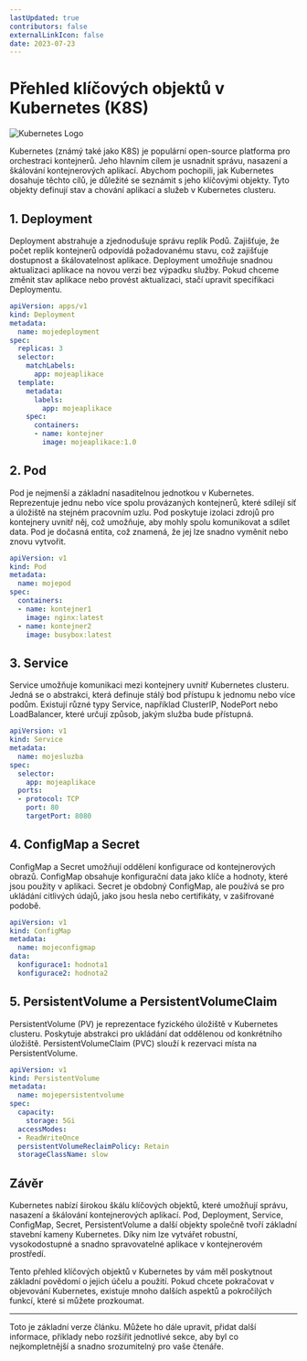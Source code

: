 ```yaml
---
lastUpdated: true
contributors: false
externalLinkIcon: false
date: 2023-07-23
---
```

# Přehled klíčových objektů v Kubernetes (K8S)

![Kubernetes Logo](https://miro.medium.com/v2/resize:fit:400/format:webp/1*viLY3qG94sI3p4dqCGeEwA.png)

Kubernetes (známý také jako K8S) je populární open-source platforma pro orchestraci kontejnerů. Jeho hlavním cílem je usnadnit správu, nasazení a škálování kontejnerových aplikací. Abychom pochopili, jak Kubernetes dosahuje těchto cílů, je důležité se seznámit s jeho klíčovými objekty. Tyto objekty definují stav a chování aplikací a služeb v Kubernetes clusteru.

## 1. Deployment

Deployment abstrahuje a zjednodušuje správu replik Podů. Zajišťuje, že počet replik kontejnerů odpovídá požadovanému stavu, což zajišťuje dostupnost a škálovatelnost aplikace. Deployment umožňuje snadnou aktualizaci aplikace na novou verzi bez výpadku služby. Pokud chceme změnit stav aplikace nebo provést aktualizaci, stačí upravit specifikaci Deploymentu.

```yaml
apiVersion: apps/v1
kind: Deployment
metadata:
  name: mojedeployment
spec:
  replicas: 3
  selector:
    matchLabels:
      app: mojeaplikace
  template:
    metadata:
      labels:
        app: mojeaplikace
    spec:
      containers:
      - name: kontejner
        image: mojeaplikace:1.0
```

## 2. Pod

Pod je nejmenší a základní nasaditelnou jednotkou v Kubernetes. Reprezentuje jednu nebo více spolu provázaných kontejnerů, které sdílejí síť a úložiště na stejném pracovním uzlu. Pod poskytuje izolaci zdrojů pro kontejnery uvnitř něj, což umožňuje, aby mohly spolu komunikovat a sdílet data. Pod je dočasná entita, což znamená, že jej lze snadno vyměnit nebo znovu vytvořit.

```yaml
apiVersion: v1
kind: Pod
metadata:
  name: mojepod
spec:
  containers:
  - name: kontejner1
    image: nginx:latest
  - name: kontejner2
    image: busybox:latest
```

## 3. Service

Service umožňuje komunikaci mezi kontejnery uvnitř Kubernetes clusteru. Jedná se o abstrakci, která definuje stálý bod přístupu k jednomu nebo více podům. Existují různé typy Service, například ClusterIP, NodePort nebo LoadBalancer, které určují způsob, jakým služba bude přístupná.

```yaml
apiVersion: v1
kind: Service
metadata:
  name: mojesluzba
spec:
  selector:
    app: mojeaplikace
  ports:
  - protocol: TCP
    port: 80
    targetPort: 8080
```

## 4. ConfigMap a Secret

ConfigMap a Secret umožňují oddělení konfigurace od kontejnerových obrazů. ConfigMap obsahuje konfigurační data jako klíče a hodnoty, které jsou použity v aplikaci. Secret je obdobný ConfigMap, ale používá se pro ukládání citlivých údajů, jako jsou hesla nebo certifikáty, v zašifrované podobě.

```yaml
apiVersion: v1
kind: ConfigMap
metadata:
  name: mojeconfigmap
data:
  konfigurace1: hodnota1
  konfigurace2: hodnota2
```

## 5. PersistentVolume a PersistentVolumeClaim

PersistentVolume (PV) je reprezentace fyzického úložiště v Kubernetes clusteru. Poskytuje abstrakci pro ukládání dat oddělenou od konkrétního úložiště. PersistentVolumeClaim (PVC) slouží k rezervaci místa na PersistentVolume.

```yaml
apiVersion: v1
kind: PersistentVolume
metadata:
  name: mojepersistentvolume
spec:
  capacity:
    storage: 5Gi
  accessModes:
  - ReadWriteOnce
  persistentVolumeReclaimPolicy: Retain
  storageClassName: slow
```

## Závěr

Kubernetes nabízí širokou škálu klíčových objektů, které umožňují správu, nasazení a škálování kontejnerových aplikací. Pod, Deployment, Service, ConfigMap, Secret, PersistentVolume a další objekty společně tvoří základní stavební kameny Kubernetes. Díky nim lze vytvářet robustní, vysokodostupné a snadno spravovatelné aplikace v kontejnerovém prostředí.

Tento přehled klíčových objektů v Kubernetes by vám měl poskytnout základní povědomí o jejich účelu a použití. Pokud chcete pokračovat v objevování Kubernetes, existuje mnoho dalších aspektů a pokročilých funkcí, které si můžete prozkoumat.

---
Toto je základní verze článku. Můžete ho dále upravit, přidat další informace, příklady nebo rozšířit jednotlivé sekce, aby byl co nejkompletnější a snadno srozumitelný pro vaše čtenáře. 